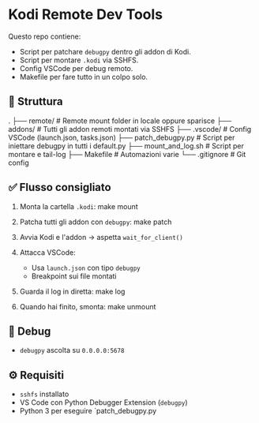 # Kodi Remote Dev Tools

Questo repo contiene:

- Script per patchare `debugpy` dentro gli addon di Kodi.
- Script per montare `.kodi` via SSHFS.
- Config VSCode per debug remoto.
- Makefile per fare tutto in un colpo solo.

## 📂 Struttura

.
├── remote/                # Remote mount folder in locale oppure sparisce
   ├── addons/             # Tutti gli addon remoti montati via SSHFS
├── .vscode/               # Config VSCode (launch.json, tasks.json)
├── patch_debugpy.py       # Script per iniettare debugpy in tutti i default.py
├── mount_and_log.sh       # Script per montare e tail-log
├── Makefile               # Automazioni varie
└── .gitignore             # Git config

## ✅ Flusso consigliato

1. Monta la cartella `.kodi`:
   make mount

2. Patcha tutti gli addon con `debugpy`:
   make patch

3. Avvia Kodi e l'addon → aspetta `wait_for_client()`

4. Attacca VSCode:
   - Usa `launch.json` con tipo `debugpy`
   - Breakpoint sui file montati

5. Guarda il log in diretta:
   make log

6. Quando hai finito, smonta:
   make unmount

## 🐞 Debug

- `debugpy` ascolta su `0.0.0.0:5678`

## ⚙️ Requisiti

- `sshfs` installato
- VS Code con Python Debugger Extension (`debugpy`)
- Python 3 per eseguire `patch_debugpy.py
